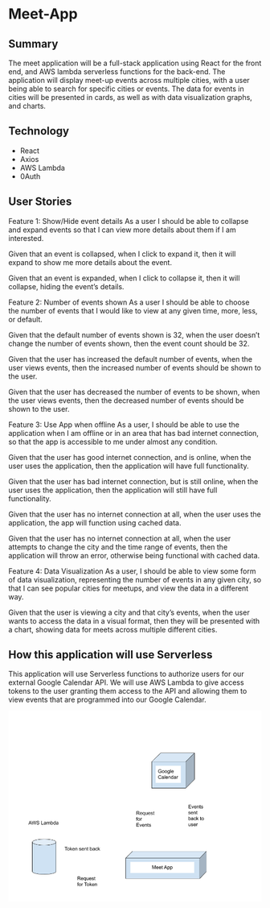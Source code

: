 # Meet-App

## Summary

The meet application will be a full-stack application using React for the front end, and AWS lambda serverless functions for the back-end. The application will display meet-up events across multiple cities, with a user being able to search for specific cities or events. The data for events in cities will be presented in cards, as well as with data visualization graphs, and charts.

## Technology

- React
- Axios
- AWS Lambda
- 0Auth

## User Stories

Feature 1: Show/Hide event details
As a user I should be able to collapse and expand events so that I can view more details about them if I am interested.

Given that an event is collapsed, when I click to expand it, then it will expand to show me more details about the event.

Given that an event is expanded, when I click to collapse it, then it will collapse, hiding the event’s details.

Feature 2: Number of events shown
As a user I should be able to choose the number of events that I would like to view at any given time, more, less, or default.

Given that the default number of events shown is 32, when the user doesn’t change the number of events shown, then the event count should be 32.

Given that the user has increased the default number of events, when the user views events, then the increased number of events should be shown to the user.

Given that the user has decreased the number of events to be shown, when the user views events, then the decreased number of events should be shown to the user.

Feature 3: Use App when offline
As a user, I should be able to use the application when I am offline or in an area that has bad internet connection, so that the app is accessible to me under almost any condition.

Given that the user has good internet connection, and is online, when the user uses the application, then the application will have full functionality.

Given that the user has bad internet connection, but is still online, when the user uses the application, then the application will still have full functionality.

Given that the user has no internet connection at all, when the user uses the application, the app will function using cached data.

Given that the user has no internet connection at all, when the user attempts to change the city and the time range of events, then the application will throw an error, otherwise being functional with cached data.

Feature 4: Data Visualization
As a user, I should be able to view some form of data visualization, representing the number of events in any given city, so that I can see popular cities for meetups, and view the data in a different way.

Given that the user is viewing a city and that city’s events, when the user wants to access the data in a visual format, then they will be presented with a chart, showing data for meets across multiple different cities.

## How this application will use Serverless

This application will use Serverless functions to authorize users for our external Google Calendar API. We will use AWS Lambda to give access tokens to the user granting them access to the API and allowing them to view events that are programmed into our Google Calendar.

![Image showing simple architecure for the application](img/meet-architecture.png)
